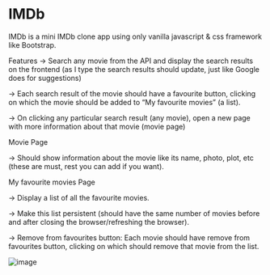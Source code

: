 # IMDb

IMDb is a mini IMDb clone app using only vanilla javascript & css framework like Bootstrap.


Features 
-> Search any movie from the API and display the search results on the frontend (as I type the search results should update, just like Google does for suggestions)

-> Each search result of the movie should have a favourite button, clicking on which the movie should be added to “My favourite movies” (a list).

-> On clicking any particular search result (any movie), open a new page with more information about that movie (movie page)

Movie Page

-> Should show information about the movie like its name, photo, plot, etc (these are must, rest you can add if you want).

My favourite movies Page

-> Display a list of all the favourite movies.

-> Make this list persistent (should have the same number of movies before and after closing the browser/refreshing the browser).

-> Remove from favourites button: Each movie should have remove from favourites button, clicking on which should remove that movie from the list.


![image](https://github.com/Chirag-fs/IMDb/assets/85388034/8e7a9e2f-9886-4a5a-a519-6a8c6cab72aa)
